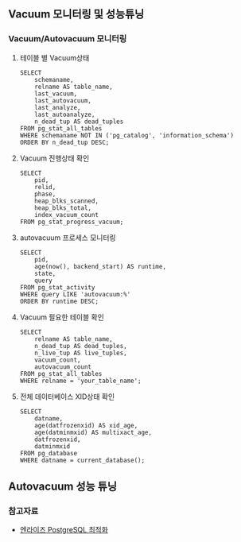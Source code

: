 ## Vacuum 모니터링 및 성능튜닝

### Vacuum/Autovacuum 모니터링
1. 테이블 별 Vacuum상태
     ```
     SELECT 
         schemaname,
         relname AS table_name,
         last_vacuum,
         last_autovacuum,
         last_analyze,
         last_autoanalyze,
         n_dead_tup AS dead_tuples
    FROM pg_stat_all_tables
     WHERE schemaname NOT IN ('pg_catalog', 'information_schema')
     ORDER BY n_dead_tup DESC;
     ```

2. Vacuum 진행상태 확인
     ```
     SELECT 
         pid, 
         relid, 
         phase, 
         heap_blks_scanned, 
         heap_blks_total, 
         index_vacuum_count 
     FROM pg_stat_progress_vacuum;
     ```

3. autovacuum 프로세스 모니터링
     ```
     SELECT 
         pid, 
         age(now(), backend_start) AS runtime, 
         state, 
         query 
     FROM pg_stat_activity 
     WHERE query LIKE 'autovacuum:%'
     ORDER BY runtime DESC;
     ```

4. Vacuum 필요한 테이블 확인
     ```
     SELECT 
         relname AS table_name, 
         n_dead_tup AS dead_tuples, 
         n_live_tup AS live_tuples, 
         vacuum_count, 
         autovacuum_count 
    FROM pg_stat_all_tables 
     WHERE relname = 'your_table_name';
     ```

5. 전체 데이터베이스 XID상태 확인
     ```
     SELECT 
         datname, 
         age(datfrozenxid) AS xid_age, 
         age(datminmxid) AS multixact_age, 
         datfrozenxid, 
         datminmxid 
     FROM pg_database 
     WHERE datname = current_database();
    ```

## Autovacuum 성능 튜닝
### 참고자료
- [엔라이즈 PostgreSQL 최적화](https://nrise.github.io/posts/postgresql-autovacuum/)

